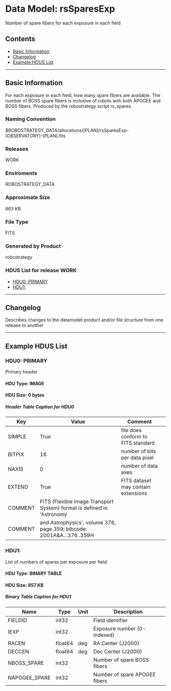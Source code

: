 # Data Model: rsSparesExp


Number of spare fibers for each exposure in each field


## Contents
- [Basic Information](#basic-information)
- [Changelog](#changelog)
- [Example HDUS List](#example-hdus-list)

---

## Basic Information
For each exposure in each field, how many spare fibers are available. The number of BOSS spare fibers is inclusive of robots with both APOGEE and BOSS fibers. Produced by the robostrategy script rs_spares.

### Naming Convention
$ROBOSTRATEGY_DATA/allocations/[PLAN]/rsSparesExp-[OBSERVATORY]-[PLAN].fits

### Releases
WORK

### Enviroments
ROBOSTRATEGY_DATA

### Approximate Size
863 KB

### File Type
FITS

### Generated by Product
robostrategy

### HDUS List for release WORK
  - [HDU0: PRIMARY](#hdu0-primary)
  - [HDU1: ](#hdu1-)

---

## Changelog
Describes changes to the datamodel product and/or file structure from one release to another

---
## Example HDUS List

### HDU0: PRIMARY
Primary header

#### HDU Type: IMAGE
#### HDU Size:  0 bytes

##### Header Table Caption for HDU0
Key | Value | Comment | |
| --- | --- | --- | --- |
| SIMPLE | True | file does conform to FITS standard |
| BITPIX | 16 | number of bits per data pixel |
| NAXIS | 0 | number of data axes |
| EXTEND | True | FITS dataset may contain extensions |
| COMMENT |   FITS (Flexible Image Transport System) format is defined in 'Astronomy |  |
| COMMENT |   and Astrophysics', volume 376, page 359; bibcode: 2001A&A...376..359H |  |



### HDU1: 
List  of numbers of spares per exposure per field

#### HDU Type: BINARY TABLE
#### HDU Size:  857 KB

##### Binary Table Caption for HDU1
Name | Type | Unit | Description |
| --- | --- | --- | --- |
 | FIELDID | int32 |  | Field identifier |
 | IEXP | int32 |  | Exposure number (0-indexed) |
 | RACEN | float64 | deg | RA Center (J2000) |
 | DECCEN | float64 | deg | Dec Center (J2000) |
 | NBOSS_SPARE | int32 |  | Number of spare BOSS fibers |
 | NAPOGEE_SPARE | int32 |  | Number of spare APOGEE fibers |


